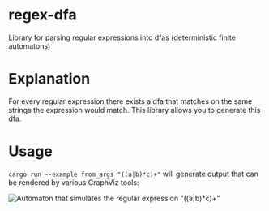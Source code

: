 # regex-dfa
Library for parsing regular expressions into dfas (deterministic finite automatons)

# Explanation
For every regular expression there exists a dfa that matches on the same strings the expression would match. This library allows you to generate this dfa.

# Usage
```cargo run --example from_args "((a|b)*c)+"``` will generate output that can be rendered by various GraphViz tools:

![Automaton that simulates the regular expression "((a|b)\*c)+"](https://i.imgur.com/gqHzBGO.png)
